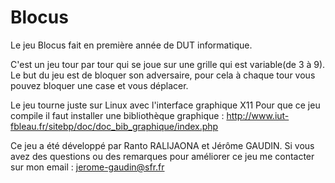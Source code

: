 # Blocus
Le jeu Blocus fait en première année de DUT informatique.

C'est un jeu tour par tour qui se joue sur une grille qui est variable(de 3 à 9). Le but du jeu est de bloquer son adversaire, pour cela à chaque tour vous pouvez bloquer une case et vous déplacer.

Le jeu tourne juste sur Linux avec l'interface graphique X11 Pour que ce jeu compile il faut installer une bibliothèque graphique : http://www.iut-fbleau.fr/sitebp/doc/doc_bib_graphique/index.php

Ce jeu a été développé par Ranto RALIJAONA et Jérôme GAUDIN.
Si vous avez des questions ou des remarques pour améliorer ce jeu me contacter sur mon email : jerome-gaudin@sfr.fr
